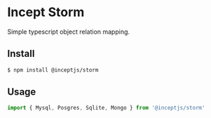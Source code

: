 # Incept Storm

Simple typescript object relation mapping.

## Install

```bash
$ npm install @inceptjs/storm
```

## Usage

```js
import { Mysql, Posgres, Sqlite, Mongo } from '@inceptjs/storm'
```